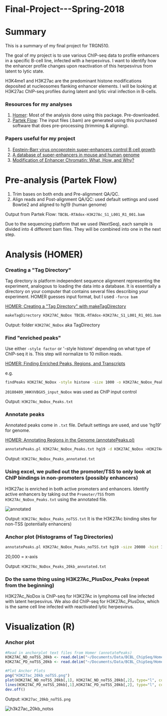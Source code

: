 # Final-Project---Spring-2018

# Summary

This is a summary of my final project for TRGN510.

The goal of my project is to use various ChIP-seq data to profile enhancers in a specific B-cell line, infected with a herpesvirus. I want to identify how the enhancer profile changes upon reactivation of this herpesvirus from latent to lytic state.

H3K4me1 and H3K27ac are the predominant histone modifications deposited at nucleosomes flanking enhancer elements. I will be looking at H3K27ac ChIP-seq profiles during latent and lytic viral infection in B-cells.

### Resources for my analyses
1. [Homer](http://homer.ucsd.edu/homer/index.html): Most of the analysis done using this package. Pre-downloaded.
2. [Partek Flow](http://www.partek.com/partekflow): The input files (.bam) are generated using this purchased software that does pre-processing (trimming & aligning).  

### Papers useful for my project
1. [Epstein-Barr virus oncoprotein super-enhancers control B cell growth](https://www.ncbi.nlm.nih.gov/pubmed/25639793)   
2. [A database of super-enhancers in mouse and human genome](http://asntech.org/dbsuper/)
3. [Modification of Enhancer Chromatin: What, How, and Why?](https://www.sciencedirect.com/science/article/pii/S1097276513001020)

# Pre-analysis (Partek Flow) 
1. Trim bases on both ends and Pre-alignment QA/QC. 
2. Align reads and Post-alignment QA/QC: used default settings and used Bowtie2 and aligned to hg19 (human genome)

Output from Partek Flow: `TBCBL-RTAdox-H3K27Ac_S1_L001_R1_001.bam`

Due to the sequencing platform that we used (NextSeq), each sample is divided into 4 different bam files. They will be combined into one in the next step.

# Analysis (HOMER)

### Creating a "Tag Directory" 
Tag directory is  platform independent sequence alignment representing the experiment, analogous to loading the data into a database.  It is essentially a directory on your computer that contains several files describing your experiment. 
HOMER guesses input format, but I used `-force bam`

[HOMER: Creating a "Tag Directory" with makeTagDirectory](http://homer.ucsd.edu/homer/ngs/tagDir.html) 

```bash
makeTagDirectory H3K27AC_NoDox TBCBL-RTAdox-H3K27Ac_S1_L001_R1_001.bam TBCBL-RTAdox-H3K27Ac_S1_L002_R1_001.bam TBCBL-RTAdox-H3K27Ac_S1_L003_R1_001.bam TBCBL-RTAdox-H3K27Ac_S1_L004_R1_001.bam
```

Output: folder `H3K27AC_NoDox` aka TagDirectory

### Find "enriched peaks"
Use either `-style factor` or '-style histone' depending on what type of ChIP-seq it is.
This step will normalize to 10 million reads.

[HOMER: Finding Enriched Peaks, Regions, and Transcripts](http://homer.ucsd.edu/homer/ngs/peaks.html) 

e.g.
```bash
findPeaks H3K27AC_NoDox -style histone -size 1000 -o H3K27Ac_NoDox_Peaks.txt -i 20180409_HHKVVBGX5_input_NoDox
```

`20180409_HHKVVBGX5_input_NoDox` was used as ChIP input control

Output: `H3K27Ac_NoDox_Peaks.txt`

### Annotate peaks 
Annotated peaks come in `.txt` file. Default settings are used, and use 'hg19' for genome.

[HOMER: Annotating Regions in the Genome (annotatePeaks.pl)](http://homer.ucsd.edu/homer/ngs/annotation.html)

```bash
annotatePeaks.pl H3K27Ac_NoDox_Peaks.txt hg19 -d H3K27AC_NoDox >H3K27Ac_NoDox_Peaks_annotated.txt
```

Output: `H3K27Ac_NoDox_Peaks_annotated.txt` 

### Using excel, we pulled out the promoter/TSS to only look at ChIP bindings in non-promoters (possibly enhancers)
H3K27ac is enriched in both active promoters and enhancers. Identify active enhancers by taking out the `Promoter/TSS` from `H3K27Ac_NoDox_Peaks.txt` using the annotated file.

![annotated](https://user-images.githubusercontent.com/35276847/39323241-e2dac3f6-4940-11e8-9e58-f0e5403950d2.png)


Output: `H3K27Ac_NoDox_Peaks_noTSS.txt` It is the H3K27Ac binding sites for non-TSS (potentially enhancers)

### Anchor plot (Histograms of Tag Directories)

```bash
annotatePeaks.pl H3K27Ac_NoDox_Peaks_noTSS.txt hg19 -size 20000 -hist 10 -d H3K27AC_NoDox >H3K27Ac_NoDox_Peaks_20kb_annotated.txt
```
20,000 = x-axis

Output: `H3K27Ac_NoDox_Peaks_20kb_annotated.txt`

### Do the same thing using H3K27Ac_PlusDox_Peaks (repeat from the beginning)
H3K27Ac_NoDox is ChIP-seq for H3K27Ac in lymphoma cell line infected with latent herpesvirus. We also did ChIP-seq for H3K27Ac_PlusDox, which is the same cell line infected with reactivated lytic herpesvirus. 

# Visualization (R)
### Anchor plot 
```R
#Read in anchorplot text files from Homer (annotatePeaks)
H3K27AC_ND_noTSS_20kb <- read.delim("~/Documents/Data/BCBL_ChipSeq/Homer_Analysis/H3K27Ac_NoDox_noTSS_20kb_anchorplot.txt")
H3K27AC_PD_noTSS_20kb <- read.delim("~/Documents/Data/BCBL_ChipSeq/Homer_Analysis/H3K27Ac_PlusDox_noTSS_20kb_anchorplot.txt")

#Plot Anchor Plots
png("H3K27ac_20kb_noTSS.png")
plot(H3K27AC_ND_noTSS_20kb[,1], H3K27AC_ND_noTSS_20kb[,2], type="l", col="blue", xlab="Distance from Overlap", ylab="H3K27Ac Read Coverage", main="H3K27Ac Coverage in BCBL-1 (no TSS H3K27Ac Peaks)")
lines(H3K27AC_PD_noTSS_20kb[,1],H3K27AC_PD_noTSS_20kb[,2], type="l", col="red")
dev.off()
```
Output: `H3K27ac_20kb_noTSS.png`

![h3k27ac_20kb_notss](https://user-images.githubusercontent.com/35276847/39328606-b12d184e-4950-11e8-9667-a00a9565793a.png)

